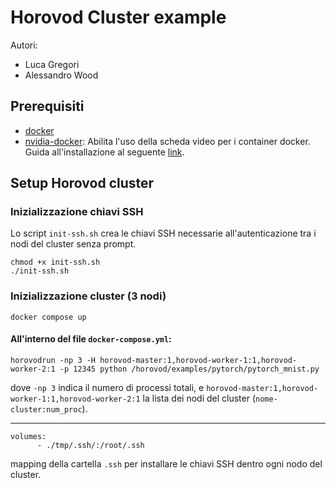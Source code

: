 # Horovod Cluster example

Autori:
 - Luca Gregori
 - Alessandro Wood

## Prerequisiti
- [docker](https://www.docker.com/)
- [nvidia-docker](https://github.com/NVIDIA/nvidia-docker): Abilita l'uso della scheda video per i container docker.
Guida all'installazione al seguente [link](https://docs.nvidia.com/datacenter/cloud-native/container-toolkit/install-guide.html#docker).

## Setup Horovod cluster

### Inizializzazione chiavi SSH
Lo script ```init-ssh.sh``` crea le chiavi SSH necessarie all'autenticazione tra i nodi del cluster senza prompt.
```shell
chmod +x init-ssh.sh
./init-ssh.sh
```

### Inizializzazione cluster (3 nodi)

```
docker compose up
```

#### All'interno del file ```docker-compose.yml```:

```
horovodrun -np 3 -H horovod-master:1,horovod-worker-1:1,horovod-worker-2:1 -p 12345 python /horovod/examples/pytorch/pytorch_mnist.py
```
dove ```-np 3``` indica il numero di processi totali, e ```horovod-master:1,horovod-worker-1:1,horovod-worker-2:1``` la lista dei nodi del cluster (```nome-cluster:num_proc```).

---

```
volumes:
      - ./tmp/.ssh/:/root/.ssh
```
mapping della cartella ```.ssh``` per installare le chiavi SSH dentro ogni nodo del cluster.